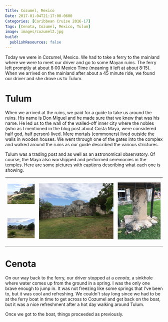 ```yaml
---
Title: Cozumel, Mexico
Date: 2017-01-04T21:17:00-0600
Categories: [Caribbean Cruise 2016-17]
Tags: [Cenota, Cozumel, Mexico, Tulum]
image: images/cozumel2.jpg
build:
  publishResources: false
---
```


Today we were in Cozumel, Mexico. We had to take a ferry to the mainland where
we were to meet our driver and go to some Mayan ruins. The ferry left promptly
at about 8:00 Mexico Time (meaning it left at about 8:15).  When we arrived on
the mainland after about a 45 minute ride, we found our driver and she drove us
to Tulum.

# Tulum

When we arrived at the ruins, we paid for a guide to take us around the ruins.
His name is Don Miguel and he made sure that we knew that was his name. He led
us to the wall of the walled-off inner city where the nobles (who as I mentioned
in the blog post about Costa Maya, were considered half god, half person) lived.
Mere mortals (commoners) lived outside the walls in wooden houses. We went
through one of the gates into the complex and walked around the ruins as our
guide described the various strictures.

Tulum was a trading post and as well as an astronomical observatory. Of course,
the Maya also worshipped and performed ceremonies in the temples.  Here are some
pictures with captions describing what each one is showing.

<table class="gallery">
<tr>
<td>

![](images/cozumel1.jpg)

</td>
<td rowspan="2" width="50%">

![](images/cozumel2.jpg)

</td>
<td rowspan="2" width="30%">

![](images/cozumel4.jpg)

</td>
</tr>

<tr>
<td>

![](images/cozumel3.jpg)

</td>
</tr>
</table>

# Cenota

On our way back to the ferry, our driver stopped at a *cenota*, a sinkhole where
water comes up from the ground in a spring. I was the only one brave enough to
jump in. It was not freezing like some springs that I've been to, but it was
cool and refreshing. We couldn't stay long since we had to be at the ferry boat
in time to get across to Cozumel and get back on the boat, but it was a nice
refreshment after a hot day walking around Tulum.

Once we got to the boat, things proceeded as previously.
